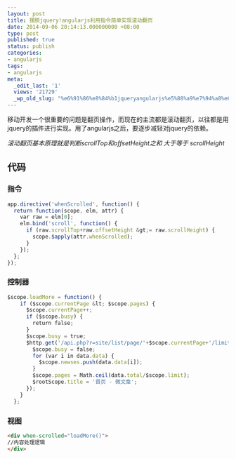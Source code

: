 ```yaml
---
layout: post
title: 摆脱jquery!angularjs利用指令简单实现滚动翻页
date: 2014-09-06 20:14:13.000000000 +08:00
type: post
published: true
status: publish
categories:
- angularjs
tags:
- angularjs
meta:
  _edit_last: '1'
  views: '21729'
  _wp_old_slug: "%e6%91%86%e8%84%b1jqueryangularjs%e5%88%a9%e7%94%a8%e6%8c%87%e4%bb%a4%e7%ae%80%e5%8d%95%e5%ae%9e%e7%8e%b0%e6%bb%9a%e5%8a%a8%e7%bf%bb%e9%a1%b5"
---
```

移动开发一个很重要的问题是翻页操作，而现在的主流都是滚动翻页，以往都是用jquery的插件进行实现。用了angularjs之后，要逐步减轻对jquery的依赖。   

*滚动翻页基本原理就是判断scrollTop和offsetHeight之和 大于等于 scrollHeight*   
## 代码
### 指令
```javascript
app.directive('whenScrolled', function() { 
  return function(scope, elm, attr) { 
    var raw = elm[0]; 
    elm.bind('scroll', function() { 
      if (raw.scrollTop+raw.offsetHeight &gt;= raw.scrollHeight) { 
        scope.$apply(attr.whenScrolled); 
      } 
    }); 
  }; 
});
```
### 控制器

```javascript
$scope.loadMore = function() { 
    if ($scope.currentPage &lt; $scope.pages) { 
      $scope.currentPage++; 
      if ($scope.busy) { 
        return false; 
      } 
      $scope.busy = true; 
      $http.get('/api.php?r=site/list/page/'+$scope.currentPage+'/limit/'+$scope.limit).success(function(data) { 
        $scope.busy = false; 
        for (var i in data.data) { 
          $scope.newses.push(data.data[i]); 
        } 
        $scope.pages = Math.ceil(data.total/$scope.limit); 
        $rootScope.title = '首页 - 微文章'; 
      }); 
    } 
  };
```

### 视图

```html
<div when-scrolled="loadMore()">
//内容处理逻辑
</div>
```